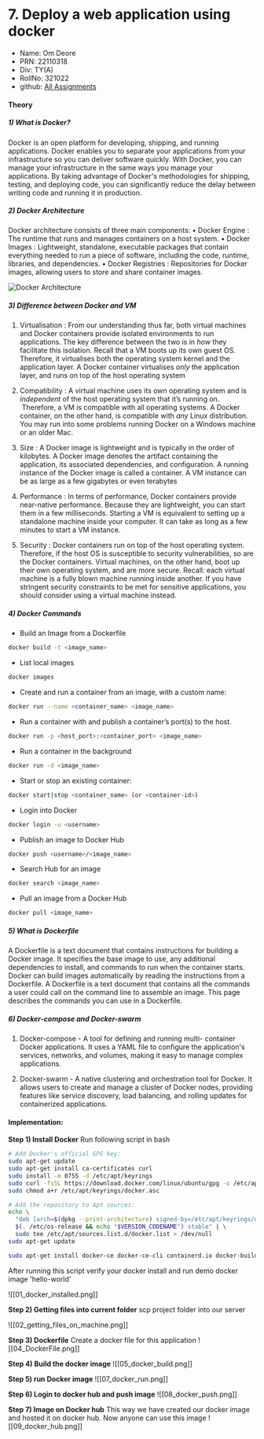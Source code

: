 # 7. Deploy a web application using docker

- Name:     Om Deore
- PRN:      22110318
- Div:      TY(A)
- RollNo:   321022
- github: [All Assignments](https://github.com/om101deore/CC-Assignments) 

#### Theory
##### 1) What is Docker?
Docker is an open platform for developing, shipping, and running applications. Docker enables you to separate your applications from your infrastructure so you can deliver software quickly. With Docker, you can manage your infrastructure in the same ways you manage your applications. By taking advantage of Docker's methodologies for shipping, testing, and deploying code, you can significantly reduce the delay between writing code and running it in production.

##### 2) Docker Architecture

Docker architecture consists of three main components:
• Docker Engine : The runtime that runs and manages containers on a host system.
• Docker Images : Lightweight, standalone, executable packages that contain everything needed to run a piece of software, including the code, runtime, libraries, and dependencies.
• Docker Registries : Repositories for Docker images, allowing users to store and share container images.

![Docker Architecture ](https://miro.medium.com/max/6304/1*9zj9m4XSk9Ls3UuhGkBRVA.png)
##### 3) Difference between Docker and VM
1. Virtualisation : From our understanding thus far, both virtual machines and Docker containers provide isolated environments to run applications. The key difference between the two is in _how_ they facilitate this isolation. Recall that a VM boots up its own guest OS. Therefore, it virtualises both the operating system kernel and the application layer. A Docker container virtualises _only_ the application layer, and runs on top of the host operating system

2. Compatibility : A virtual machine uses its own operating system and is _independent_ of the host operating system that it’s running on.  Therefore, a VM is compatible with all operating systems. A Docker container, on the other hand, is compatible with _any_ Linux distribution. You may run into some problems running Docker on a Windows machine or an older Mac.

3. Size : A Docker image is lightweight and is typically in the order of kilobytes. A Docker image denotes the artifact containing the application, its associated dependencies, and configuration. A running instance of the Docker image is called a container. A VM instance can be as large as a few gigabytes or even terabytes

4. Performance : In terms of performance, Docker containers provide near-native performance. Because they are lightweight, you can start them in a few milliseconds. Starting a VM is equivalent to setting up a standalone machine inside your computer. It can take as long as a few minutes to start a VM instance.

5. Security : Docker containers run on top of the host operating system. Therefore, if the host OS is susceptible to security vulnerabilities, so are the Docker containers. Virtual machines, on the other hand, boot up their own operating system, and are more secure. Recall: each virtual machine is a fully blown machine running inside another. If you have stringent security constraints to be met for sensitive applications, you should consider using a virtual machine instead.

##### 4) Docker Commands
- Build an Image from a Dockerfile
```bash
docker build -t <image_name>
```

- List local images
```bash
docker images
```

- Create and run a container from an image, with a custom name:
```bash
docker run --name <container_name> <image_name>
```

- Run a container with and publish a container’s port(s) to the host.
```bash
docker run -p <host_port>:<container_port> <image_name>
```

- Run a container in the background
```bash
docker run -d <image_name>
```

- Start or stop an existing container:
```bash
docker start|stop <container_name> (or <container-id>)
```

- Login into Docker
```bash
docker login -u <username>
```

- Publish an image to Docker Hub
```bash
docker push <username>/<image_name>
```

- Search Hub for an image
```bash
docker search <image_name>
```

- Pull an image from a Docker Hub
```bash
docker pull <image_name>
```

##### 5) What is Dockerfile
A Dockerfile is a text document that contains instructions for building a Docker image. It specifies the base image to use, any additional dependencies to install, and commands to run when the container starts. Docker can build images automatically by reading the instructions from a Dockerfile. A Dockerfile is a text document that contains all the commands a user could call on the command line to assemble an image. This page describes the commands you can use in a Dockerfile.

##### 6) Docker-compose and Docker-swarm
1. Docker-compose - A tool for defining and running multi- container Docker applications. It uses a YAML file to configure the application's services, networks, and volumes, making it easy to manage complex applications.

2. Docker-swarm - A native clustering and orchestration tool for Docker. It allows users to create and manage a cluster of Docker nodes, providing features like service discovery, load balancing, and rolling updates for containerized applications.

#### Implementation:
**Step 1) Install Docker**
Run following script in bash
```bash
# Add Docker's official GPG key:
sudo apt-get update
sudo apt-get install ca-certificates curl
sudo install -m 0755 -d /etc/apt/keyrings
sudo curl -fsSL https://download.docker.com/linux/ubuntu/gpg -o /etc/apt/keyrings/docker.asc
sudo chmod a+r /etc/apt/keyrings/docker.asc

# Add the repository to Apt sources:
echo \
  "deb [arch=$(dpkg --print-architecture) signed-by=/etc/apt/keyrings/docker.asc] https://download.docker.com/linux/ubuntu \
  $(. /etc/os-release && echo "$VERSION_CODENAME") stable" | \
  sudo tee /etc/apt/sources.list.d/docker.list > /dev/null
sudo apt-get update

sudo apt-get install docker-ce docker-ce-cli containerd.io docker-buildx-plugin docker-compose-plugin
```

After running this script verify your docker install and run demo docker image 'hello-world' 

![[01_docker_installed.png]]

**Step 2) Getting files into current folder**
scp project folder into our server

![[02_getting_files_on_machine.png]]

**Step 3) Dockerfile**
Create a docker file for this application
![[04_DockerFile.png]]

**Step 4) Build the docker image**
![[05_docker_build.png]]

**Step 5) run Docker image**
![[07_docker_run.png]]


**Step 6) Login to docker hub and push image**
![[08_docker_push.png]]

**Step 7) Image on Docker hub**
This way we have created our docker image and hosted it on docker hub. Now anyone can use this image
![[09_docker_hub.png]]